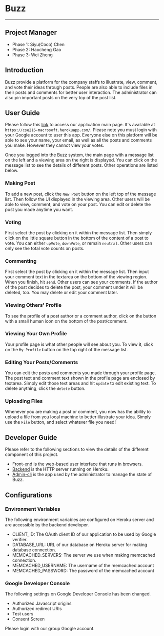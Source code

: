 # Buzz
---

## Project Manager
- Phase 1: Siyu(Coco) Chen
- Phase 2: Haocheng Gao
- Phase 3: Wei Zheng

## Introduction
Buzz provide a platform for the company staffs to illustrate, view, comment,
and vote their ideas through posts. People are also able to include files in their posts and comments for better user interaction. The administrator can also pin important
posts on the very top of the post list.

## User Guide
Please follow this [link](https://cse216-macrosoft.herokuapp.com/) to access
our application main page.  It's available at `https://cse216-macrosoft.herokuapp.com/`.
Please note you must login with your Google account to user this app. Everyone
else on this platform will be able to see your name, your email, as well as
all the posts and comments you make.  However they cannot view your votes.

Once you logged into the Buzz system, the main page with a message list on
the left and a viewing area on the right is displayed.  You can click on the
message list to see the details of different posts.  Other operations are listed
below.

### Making Post
To add a new post, click the `New Post` button on the left top of the message
list. Then follow the UI displayed in the viewing area. Other users will be
able to view, comment, and vote on your post.  You can edit or delete the post
you made anytime you want. 

### Voting
First select the post by clicking on it within the message list.  Then simply
click on the little square button in the bottom of the content of a post to
vote.  You can either `upVote`, `downVote`, or remain `neutral`.  Other users
can only see the total vote counts on posts.

### Commenting
First select the post by clicking on it within the message list.  Then input
your comment text in the textarea on the bottom of the viewing region.  When
you finish, hit `send`.  Other users can see your comments.  If the author of
the post decides to delete the post, your comment under it will be deleted,
too. You may delete or edit your comment later.

### Viewing Others' Profile
To see the profile of a post author or a comment author, click on the button
with a small human icon on the bottom of the post/comment.

### Viewing Your Own Profile
Your profile page is what other people will see about you.  To view it, click
on the `My Profile` button on the top right of the message list.

### Editing Your Posts/Comments
You can edit the posts and comments you made through your profile page.  The
post text and comment text shown in the profile page are enclosed by textarea.
Simply edit those text areas and hit `update` to edit existing text.  To delete
anything, click the `delete` button.

### Uploading Files
Whenever you are making a post or comment, you now has the ability to upload a file from you local machine to better illustrate your idea. Simply use the `File` button, and select whatever file you need!


## Developer Guide
Please refer to the following sections to view the details of the different
component of this project.

- [Front-end](web/README.md) is the web-based user interface that runs in browsers.
- [Backend](backend/README.md) is the HTTP server running on Heroku.
- [Admin-cli](admin-cli/README.md) is the app used by the administrator to
  manage the state of Buzz.

## Configurations

### Environment Variables
The following environment variables are configured on Heroku server and are
accessible by the backend developer.

- CLIENT\_ID: The OAuth client ID of our application to be used by Google verifier.
- DATABASE\_URL: URL of our database on Heroku server for making database connection.
- MEMCACHED_SERVERS: The server we use when making memcached connection.
- MEMCACHED_USERNAME: The username of the memcached account
- MEMCACHED\_PASSWORD: The password of the memcached account

### Google Developer Console
The following settings on Google Developer Console has been changed.

- Authorized Javascript origins
- Authorized redirect URIs
- Test users
- Consent Screen

Please login with our group Google account.